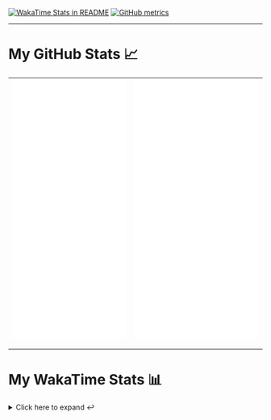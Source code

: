 [![WakaTime Stats in README](https://github.com/LOsioChico/LOsioChico/actions/workflows/waka.yml/badge.svg)](https://github.com/LOsioChico/LOsioChico/actions/workflows/waka.yml) [![GitHub metrics](https://github.com/LOsioChico/LOsioChico/actions/workflows/metrics.yml/badge.svg)](https://github.com/LOsioChico/LOsioChico/actions/workflows/metrics.yml)

---

# My GitHub Stats 📈

| ![](./assets/metrics.svg) | ![](./assets/metrics2.svg) |
| ------------------------- | -------------------------- |

---

# My WakaTime Stats 📊

<details>
<summary>Click here to expand ↩️</summary>
<br>

<!--START_SECTION:waka-->
![Code Time](http://img.shields.io/badge/Code%20Time-2%2C192%20hrs%206%20mins-blue)

![Lines of code](https://img.shields.io/badge/From%20Hello%20World%20I%27ve%20Written-390.8%20thousand%20lines%20of%20code-blue)

**🐱 My GitHub Data** 

> 📦 688.9 kB Used in GitHub's Storage 
 > 
> 🏆 37 Contributions in the Year 2025
 > 
> 🚫 Not Opted to Hire
 > 
> 📜 28 Public Repositories 
 > 
> 🔑 33 Private Repositories 
 > 
**I'm a Night 🦉** 

```text
🌞 Morning                607 commits         ███░░░░░░░░░░░░░░░░░░░░░░   13.76 % 
🌆 Daytime                1397 commits        ████████░░░░░░░░░░░░░░░░░   31.68 % 
🌃 Evening                1508 commits        █████████░░░░░░░░░░░░░░░░   34.20 % 
🌙 Night                  898 commits         █████░░░░░░░░░░░░░░░░░░░░   20.36 % 
```
📅 **I'm Most Productive on Thursday** 

```text
Monday                   632 commits         ████░░░░░░░░░░░░░░░░░░░░░   14.33 % 
Tuesday                  656 commits         ████░░░░░░░░░░░░░░░░░░░░░   14.88 % 
Wednesday                489 commits         ███░░░░░░░░░░░░░░░░░░░░░░   11.09 % 
Thursday                 805 commits         █████░░░░░░░░░░░░░░░░░░░░   18.25 % 
Friday                   666 commits         ████░░░░░░░░░░░░░░░░░░░░░   15.10 % 
Saturday                 745 commits         ████░░░░░░░░░░░░░░░░░░░░░   16.89 % 
Sunday                   417 commits         ██░░░░░░░░░░░░░░░░░░░░░░░   09.46 % 
```


📊 **This Week I Spent My Time On** 

```text
💬 Programming Languages: 
Scala                    3 hrs 52 mins       ██████████░░░░░░░░░░░░░░░   39.58 % 
Other                    2 hrs 26 mins       ██████░░░░░░░░░░░░░░░░░░░   25.06 % 
JSON                     1 hr 26 mins        ████░░░░░░░░░░░░░░░░░░░░░   14.72 % 
YAML                     1 hr 10 mins        ███░░░░░░░░░░░░░░░░░░░░░░   12.01 % 
TypeScript               24 mins             █░░░░░░░░░░░░░░░░░░░░░░░░   04.24 % 
```

**I Mostly Code in TypeScript** 

```text
TypeScript               33 repos            █████████████░░░░░░░░░░░░   50.77 % 
Scala                    9 repos             ███░░░░░░░░░░░░░░░░░░░░░░   13.85 % 
JavaScript               7 repos             ███░░░░░░░░░░░░░░░░░░░░░░   10.77 % 
CSS                      5 repos             ██░░░░░░░░░░░░░░░░░░░░░░░   07.69 % 
Java                     2 repos             █░░░░░░░░░░░░░░░░░░░░░░░░   03.08 % 
```




 Last Updated on 20/05/2025 01:12:00 UTC
<!--END_SECTION:waka-->

## </details>
